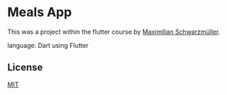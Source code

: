 # Meals App 

This was a project within the flutter course by [Maximilian Schwarzmüller](https://academind.com).

language: Dart using Flutter

## License
[MIT](https://choosealicense.com/licenses/mit/)
